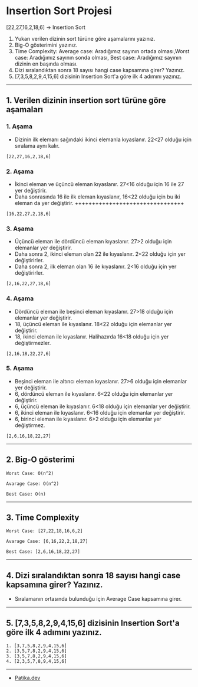 # Insertion Sort Projesi

[22,27,16,2,18,6] -> Insertion Sort
1. Yukarı verilen dizinin sort türüne göre aşamalarını yazınız.
2. Big-O gösterimini yazınız.
3. Time Complexity: Average case: Aradığımız sayının ortada olması,Worst case: Aradığımız sayının sonda olması, Best case: Aradığımız sayının dizinin en başında olması.
4. Dizi sıralandıktan sonra 18 sayısı hangi case kapsamına girer? Yazınız.
5. [7,3,5,8,2,9,4,15,6] dizisinin Insertion Sort'a göre ilk 4 adımını yazınız.
 
---

## 1. Verilen dizinin insertion sort türüne göre aşamaları

### 1. Aşama 
* Dizinin ilk elemanı sağındaki ikinci elemanla kıyaslanır. 22<27 olduğu için sıralama aynı kalır. 

` [22,27,16,2,18,6] `

### 2. Aşama
* İkinci eleman ve üçüncü eleman kıyaslanır. 27<16 olduğu için 16 ile 27 yer değiştirir. 
* Daha sonrasında 16 ile ilk eleman kıyaslanır, 16<22 olduğu için bu iki eleman da yer değiştirir. ++++++++++++++++++++++++++++++++

 `[16,22,27,2,18,6]` 
 

### 3. Aşama 
* Üçüncü eleman ile dördüncü eleman kıyaslanır. 27>2 olduğu için elemanlar yer değiştirir.
* Daha sonra 2, ikinci eleman olan 22 ile kıyaslanır. 2<22 olduğu için yer değiştirirler.
* Daha sonra 2, ilk eleman olan 16 ile kıyaslanır. 2<16 olduğu için yer değiştirirler. 

 `[2,16,22,27,18,6]`

### 4. Aşama
* Dördüncü eleman ile beşinci eleman kıyaslanır. 27>18 olduğu için elemanlar yer değiştirir.
* 18, üçüncü eleman ile kıyaslanır. 18<22 olduğu için elemanlar yer değiştirir.
* 18, ikinci eleman ile kıyaslanır. Halihazırda 16<18 olduğu için yer değiştirmezler.

`[2,16,18,22,27,6]`

### 5. Aşama
* Beşinci eleman ile altıncı eleman kıyaslanır. 27>6 olduğu için elemanlar yer değiştirir.
* 6, dördüncü eleman ile kıyaslanır. 6<22 olduğu için elemanlar yer değiştirir.
* 6, üçüncü eleman ile kıyaslanır. 6<18 olduğu için elemanlar yer değiştirir.
* 6, ikinci eleman ile kıyaslanır. 6<16 olduğu için elemanlar yer değiştirir.
* 6, birinci eleman ile kıyaslanır. 6>2 olduğu için elemanlar yer değiştirmez.

`[2,6,16,18,22,27]`

---
## 2. Big-O gösterimi
`Worst Case: O(n^2)`

`Avarage Case: O(n^2)`

`Best Case: O(n)`

---
## 3. Time Complexity

`Worst Case: [27,22,18,16,6,2]`

`Avarage Case: [6,16,22,2,18,27]`

`Best Case: [2,6,16,18,22,27]`

---
## 4. Dizi sıralandıktan sonra 18 sayısı hangi case kapsamına girer? Yazınız.
* Sıralamanın ortasında bulunduğu için Average Case kapsamına girer.

---
## 5. [7,3,5,8,2,9,4,15,6] dizisinin Insertion Sort'a göre ilk 4 adımını yazınız.

```
1. [3,7,5,8,2,9,4,15,6]
2. [3,5,7,8,2,9,4,15,6]
3. [3,5,7,8,2,9,4,15,6]
4. [2,3,5,7,8,9,4,15,6]
```
---

* [Patika.dev](www.patika.dev)